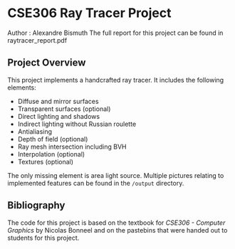 # CSE306 Ray Tracer Project

Author : Alexandre Bismuth
The full report for this project can be found in raytracer_report.pdf

## Project Overview

This project implements a handcrafted ray tracer. It includes the following elements:

- Diffuse and mirror surfaces
- Transparent surfaces (optional)
- Direct lighting and shadows
- Indirect lighting without Russian roulette
- Antialiasing
- Depth of field (optional)
- Ray mesh intersection including BVH
- Interpolation (optional)
- Textures (optional)

The only missing element is area light source. Multiple pictures relating to implemented features can be found in the ```/output``` directory.

## Bibliography

The code for this project is based on the textbook for *CSE306 - Computer Graphics* by Nicolas Bonneel and on the pastebins that were handed out to students for this project.

